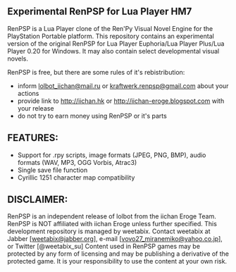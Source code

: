 ## Experimental RenPSP for Lua Player HM7

RenPSP is a Lua Player clone of the Ren'Py Visual Novel Engine for the PlayStation Portable platform.
This repository contains an experimental version of the original RenPSP for Lua Player Euphoria/Lua Player Plus/Lua Player 0.20 for Windows. It may also contain select developmental visual novels.

RenPSP is free, but there are some rules of it's rebistribution:
* inform lolbot_iichan@mail.ru or kraftwerk.renpsp@gmail.com about your actions
* provide link to http://iichan.hk or http://iichan-eroge.blogspot.com with your release
* do not try to earn money using RenPSP or it's parts

## FEATURES:
+ Support for .rpy scripts, image formats (JPEG, PNG, BMP), audio formats (WAV, MP3, OGG Vorbis, Atrac3)
+ Single save file function
+ Cyrillic 1251 character map compatibility

## DISCLAIMER:
RenPSP is an independent release of lolbot from the iichan Eroge Team. RenPSP is NOT affiliated with iichan Eroge unless further specified.
This development repository is managed by weetabix. Contact weetabix at Jabber [weetabix@jabber.org], e-mail [vovo27_miranemiko@yahoo.co.jp], or Twitter [@weetabix_su]
Content used in RenPSP games may be protected by any form of licensing and may be publishing a derivative of the protected game. It is your responsibility to use the content at your own risk.
